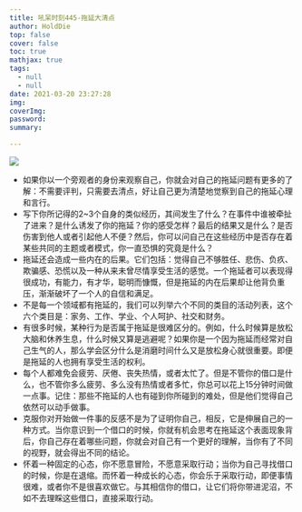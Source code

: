 ```yaml
---
title: 吼呆时刻445-拖延大清点
author: HoldDie
top: false
cover: false
toc: true
mathjax: true
tags:
  - null
  - null
date: 2021-03-20 23:27:28
img:
coverImg:
password:
summary:

---
```


![](https://cdn.jsdelivr.net/gh/asxing/img1/20210320232840.png)

- 如果你以一个旁观者的身份来观察自己，你就会对自己的拖延问题有更多的了解：不需要评判，只需要去清点，好让自己更为清楚地觉察到自己的拖延心理和言行。
- 写下你所记得的2~3个自身的类似经历，其间发生了什么？在事件中谁被牵扯了进来？是什么诱发了你的拖延？你的感受怎样？最后的结果又是什么？是否伤害到他人或者引起他人不便？然后，你可以问自己在这些经历中是否存在着某些共同的主题或者模式，你一直恐惧的究竟是什么？
- 拖延还会造成一些内在的后果。它们包括：觉得自己不够胜任、悲伤、负疚、欺骗感、恐慌以及一种从来未曾尽情享受生活的感觉。一个拖延者可以表现得很成功，有能力，有才华，聪明而慷慨，但是拖延的内在后果却让他背负重压，渐渐破坏了一个人的自信和满足。
- 不是每一个领域都有拖延的，我们可以列举六个不同的类目的活动列表，这个六个类目是：家务、工作、学业、个人呵护、社交和财务。
- 有很多时候，某种行为是否属于拖延是很难区分的。例如，什么时候算是放松大脑和休养生息，什么时候又算是逃避呢？如果你是一个因为拖延而经常对自己生气的人，那么学会区分什么是消磨时间什么又是放松身心就很重要。即便是拖延的人也拥有享受生活的权利。
- 每个人都难免会疲劳、厌倦、丧失热情，或者太忙了。但是不管你的借口是什么，也不管你多么疲劳、多么没有热情或者多忙，你总可以花上15分钟时间做一点事。记住：那些不拖延的人也有碰到你所碰到的难处，但是他们觉得自己依然可以动手做事。
- 克服你对开始做一件事的反感不是为了证明你自己，相反，它是伸展自己的一种方式。当你意识到一个借口的时候，你就有机会思考在拖延这个表面现象背后，你自己存在着哪些问题，你就会对自己有一个更好的理解，当你有了不同的视野，就会得出不同的结论。
- 怀着一种固定的心态，你不愿意冒险，不愿意采取行动；当你为自己寻找借口的时候，你是在退缩。而怀着一种成长的心态，你会乐于采取行动，即便事情很难，或者你不是很喜欢做它。与其相信你的借口，让它们将你带进泥沼，不如不去理睬这些借口，直接采取行动。